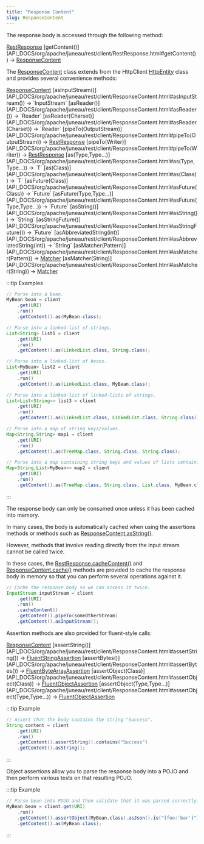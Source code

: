 ```yaml
---
title: "Response Content"
slug: ResponseContent
---
```


The response body is accessed through the following method:

<tree>
<node-0><java-class><a href="/site/apidocs/org/apache/juneau/rest/client/RestResponse.html" target="_blank">RestResponse</a></java-class></node-0>
<node-1><java-method>[getContent()](API_DOCS/org/apache/juneau/rest/client/RestResponse.html#getContent())</java-method> → <a href="/site/apidocs/org/apache/juneau/rest/client/ResponseContent.html" target="_blank">ResponseContent</a></node-1>
</tree>

The <a href="/site/apidocs/org/apache/juneau/rest/client/ResponseContent.html" target="_blank">ResponseContent</a> class extends from the HttpClient <a href="https://hc.apache.org/httpcomponents-core-4.4.x/current/httpcore/apidocs/org/apache/http/HttpEntity.html" target="_blank">HttpEntity</a> class and provides several convenience methods:

<tree>
<node-0><java-class><a href="/site/apidocs/org/apache/juneau/rest/client/ResponseContent.html" target="_blank">ResponseContent</a></java-class></node-0>
<node-1><java-method>[asInputStream()](API_DOCS/org/apache/juneau/rest/client/ResponseContent.html#asInputStream())</java-method> → `InputStream`</node-1>
<node-1><java-method>[asReader()](API_DOCS/org/apache/juneau/rest/client/ResponseContent.html#asReader())</java-method> → `Reader`</node-1>
<node-1><java-method>[asReader(Charset)](API_DOCS/org/apache/juneau/rest/client/ResponseContent.html#asReader(Charset))</java-method> → `Reader`</node-1>
<node-1><java-method>[pipeTo(OutputStream)](API_DOCS/org/apache/juneau/rest/client/ResponseContent.html#pipeTo(OutputStream))</java-method> → <a href="/site/apidocs/org/apache/juneau/rest/client/RestResponse.html" target="_blank">RestResponse</a></node-1>
<node-1><java-method>[pipeTo(Writer)](API_DOCS/org/apache/juneau/rest/client/ResponseContent.html#pipeTo(Writer))</java-method> → <a href="/site/apidocs/org/apache/juneau/rest/client/RestResponse.html" target="_blank">RestResponse</a></node-1>
<node-1><java-method>[as(Type,Type...)](API_DOCS/org/apache/juneau/rest/client/ResponseContent.html#as(Type,Type...))</java-method> → `T`</node-1>
<node-1><java-method>[as(Class)](API_DOCS/org/apache/juneau/rest/client/ResponseContent.html#as(Class))</java-method> → `T`</node-1>
<node-1><java-method>[asFuture(Class)](API_DOCS/org/apache/juneau/rest/client/ResponseContent.html#asFuture(Class))</java-method> → `Future<T>`</node-1>
<node-1><java-method>[asFuture(Type,Type...)](API_DOCS/org/apache/juneau/rest/client/ResponseContent.html#asFuture(Type,Type...))</java-method> → `Future<T>`</node-1>
<node-1><java-method>[asString()](API_DOCS/org/apache/juneau/rest/client/ResponseContent.html#asString())</java-method> → `String`</node-1>
<node-1><java-method>[asStringFuture()](API_DOCS/org/apache/juneau/rest/client/ResponseContent.html#asStringFuture())</java-method> → `Future<String>`</node-1>
<node-1><java-method>[asAbbreviatedString(int)](API_DOCS/org/apache/juneau/rest/client/ResponseContent.html#asAbbreviatedString(int))</java-method> → `String`</node-1>
<node-1><java-method>[asMatcher(Pattern)](API_DOCS/org/apache/juneau/rest/client/ResponseContent.html#asMatcher(Pattern))</java-method> → <a href="https://docs.oracle.com/en/java/javase/17/docs/api/java.base/java/util/regex/Matcher.html" target="_blank">Matcher</a></node-1>
<node-1><java-method>[asMatcher(String)](API_DOCS/org/apache/juneau/rest/client/ResponseContent.html#asMatcher(String))</java-method> → <a href="https://docs.oracle.com/en/java/javase/17/docs/api/java.base/java/util/regex/Matcher.html" target="_blank">Matcher</a></node-1>
</tree>

:::tip Examples
```java
// Parse into a bean.
MyBean bean = client
    .get(URI)
    .run()
    .getContent().as(MyBean.class);

// Parse into a linked-list of strings.
List<String> list1 = client
    .get(URI)
    .run()
    .getContent().as(LinkedList.class, String.class);

// Parse into a linked-list of beans.
List<MyBean> list2 = client
    .get(URI)
    .run()
    .getContent().as(LinkedList.class, MyBean.class);

// Parse into a linked-list of linked-lists of strings.
List<List<String>> list3 = client
    .get(URI)
    .run()
    .getContent().as(LinkedList.class, LinkedList.class, String.class);

// Parse into a map of string keys/values.
Map<String,String> map1 = client
    .get(URI)
    .run()
    .getContent().as(TreeMap.class, String.class, String.class);

// Parse into a map containing string keys and values of lists containing beans.
Map<String,List<MyBean>> map2 = client
    .get(URI)
    .run()
    .getContent().as(TreeMap.class, String.class, List.class, MyBean.class);
```
:::

The response body can only be consumed once unless it has been cached into memory.  

In many cases, the body is automatically cached when using the assertions methods or methods such as [ResponseContent.asString()](API_DOCS/org/apache/juneau/rest/client/ResponseContent.html#asString()).

However, methods that involve reading directly from the input stream cannot be called twice.

In these cases, the [RestResponse.cacheContent()](API_DOCS/org/apache/juneau/rest/client/RestResponse.html#cacheContent()) and [ResponseContent.cache()](API_DOCS/org/apache/juneau/rest/client/ResponseContent.html#cache()) methods are provided to cache the response body in memory so that you can perform several operations against it.

```java
// Cache the response body so we can access it twice.
InputStream inputStream = client
    .get(URI)
    .run()
    .cacheContent()
    .getContent().pipeTo(someOtherStream)
    .getContent().asInputStream();
```

Assertion methods are also provided for fluent-style calls:

<tree>
<node-0><java-class><a href="/site/apidocs/org/apache/juneau/rest/client/ResponseContent.html" target="_blank">ResponseContent</a></java-class></node-0>
<node-1><java-method>[assertString()](API_DOCS/org/apache/juneau/rest/client/ResponseContent.html#assertString())</java-method> → <a href="/site/apidocs/org/apache/juneau/assertions/FluentStringAssertion.html" target="_blank">FluentStringAssertion</a></node-1>
<node-1><java-method>[assertBytes()](API_DOCS/org/apache/juneau/rest/client/ResponseContent.html#assertBytes())</java-method> → <a href="/site/apidocs/org/apache/juneau/assertions/FluentByteArrayAssertion.html" target="_blank">FluentByteArrayAssertion</a></node-1>
<node-1><java-method>[assertObject(Class)](API_DOCS/org/apache/juneau/rest/client/ResponseContent.html#assertObject(Class))</java-method> → <a href="/site/apidocs/org/apache/juneau/assertions/FluentObjectAssertion.html" target="_blank">FluentObjectAssertion</a></node-1>
<node-1><java-method>[assertObject(Type,Type...)](API_DOCS/org/apache/juneau/rest/client/ResponseContent.html#assertObject(Type,Type...))</java-method> → <a href="/site/apidocs/org/apache/juneau/assertions/FluentObjectAssertion.html" target="_blank">FluentObjectAssertion</a></node-1>
</tree>

:::tip Example
```java
// Assert that the body contains the string "Success".
String content = client
    .get(URI)
    .run()
    .getContent().assertString().contains("Success")
    .getContent().asString();
```
:::

Object assertions allow you to parse the response body into a POJO and then perform various tests on that resulting
POJO.

:::tip Example
```java
// Parse bean into POJO and then validate that it was parsed correctly.
MyBean bean = client.get(URI)
    .run()
    .getContent().assertObject(MyBean.class).asJson().is("{foo:'bar'}")
    .getContent().as(MyBean.class);
```
:::